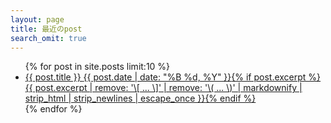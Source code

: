 ```yaml
---
layout: page
title: 最近のpost
search_omit: true
---
```


<ul class="post-list">
{% for post in site.posts limit:10 %}
  <li><article>
	  <a href="{{ site.url }}{{ post.url }}">{{ post.title }} <span class="entry-date"><time datetime="{{ post.date | date_to_xmlschema }}">{{ post.date | date: "%B %d, %Y" }}</time></span>{% if post.excerpt %} <span class="excerpt">{{ post.excerpt | remove: '\[ ... \]' | remove: '\( ... \)' | markdownify | strip_html | strip_newlines | escape_once }}</span>{% endif %}</a></article>
	</li>
{% endfor %}
</ul>
